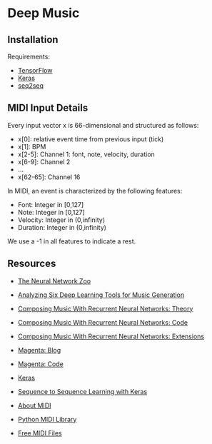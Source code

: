 # Deep Music

## Installation
Requirements:
- [TensorFlow](https://www.tensorflow.org/)
- [Keras](https://keras.io/)
- [seq2seq](https://github.com/farizrahman4u/seq2seq)

## MIDI Input Details
Every input vector x is 66-dimensional and structured as follows:
- x[0]: relative event time from previous input (tick)
- x[1]: BPM
- x[2-5]: Channel 1: font, note, velocity, duration
- x[6-9]: Channel 2
- ...
- x[62-65]: Channel 16

In MIDI, an event is characterized by the following features:
- Font: Integer in [0,127]
- Note: Integer in [0,127]
- Velocity: Integer in (0,infinity)
- Duration: Integer in (0,infinity)

We use a -1 in all features to indicate a rest.

## Resources
* [The Neural Network Zoo](http://www.asimovinstitute.org/neural-network-zoo/)

* [Analyzing Six Deep Learning Tools for Music Generation](http://www.asimovinstitute.org/analyzing-deep-learning-tools-music/)

* [Composing Music With Recurrent Neural Networks: Theory](http://www.hexahedria.com/2015/08/03/composing-music-with-recurrent-neural-networks/)
* [Composing Music With Recurrent Neural Networks: Code](https://github.com/hexahedria/biaxial-rnn-music-composition)
* [Composing Music With Recurrent Neural Networks: Extensions](http://www.hexahedria.com/2016/08/08/summer-research-on-the-hmc-intelligent-music-software-team)

* [Magenta: Blog](https://magenta.tensorflow.org/)
* [Magenta: Code](https://github.com/tensorflow/magenta)

* [Keras](https://keras.io/)
* [Sequence to Sequence Learning with Keras](https://github.com/farizrahman4u/seq2seq)

* [About MIDI](http://stackoverflow.com/questions/14448380/how-do-i-read-a-midi-file-change-its-instrument-and-write-it-back)
* [Python MIDI Library](https://github.com/vishnubob/python-midi)

* [Free MIDI Files](http://www.mididb.com/genres/)
